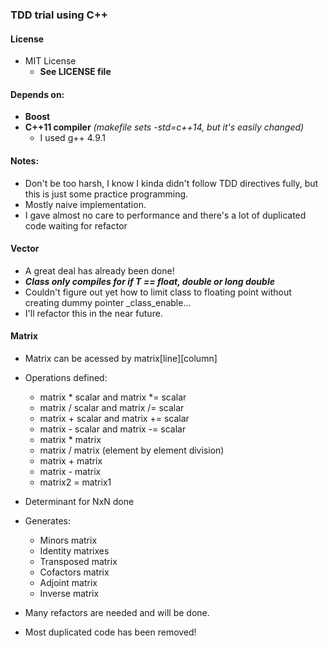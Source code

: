 ### TDD trial using C++

#### License
- MIT License
   - **See LICENSE file**

#### Depends on:
- **Boost**
- **C++11 compiler** *(makefile sets -std=c++14, but it's easily changed)*
  - I used g++ 4.9.1

#### Notes:
- Don't be too harsh, I know I kinda didn't follow TDD directives fully, but this is just some practice programming.
- Mostly naive implementation.
- I gave almost no care to performance and there's a lot of duplicated code waiting for refactor

#### Vector
- A great deal has already been done!
- ***Class only compiles for if T == float, double or long double***
- Couldn't figure out yet how to limit class to floating point without creating dummy pointer _class_enable...
- I'll refactor this in the near future.

#### Matrix
- Matrix can be acessed by matrix[line][column]
- Operations defined:
    - matrix * scalar and matrix *= scalar
    - matrix / scalar and matrix /= scalar
    - matrix + scalar and matrix += scalar
    - matrix - scalar and matrix -= scalar
    - matrix * matrix
    - matrix / matrix (element by element division)
    - matrix + matrix
    - matrix - matrix
    - matrix2 = matrix1
- Determinant for NxN done
- Generates:
    - Minors matrix
    - Identity matrixes
    - Transposed matrix
    - Cofactors matrix
    - Adjoint matrix
    - Inverse matrix

- Many refactors are needed and will be done.
- Most duplicated code has been removed!